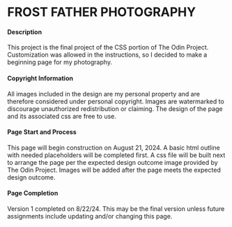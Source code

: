 # FROST FATHER PHOTOGRAPHY

#### Description

This project is the final project of the CSS portion of
The Odin Project. Customization was allowed in the instructions,
so I decided to make a beginning page for my photography.

#### Copyright Information

All images included in the design are my personal property and
are therefore considered under personal copyright. Images are
watermarked to discourage unauthorized redistribution or claiming.
The design of the page and its associated css are free to use.

#### Page Start and Process

This page will begin construction on August 21, 2024. A basic html
outline with needed placeholders will be completed first. A css
file will be built next to arrange the page per the expected design
outcome image provided by The Odin Project. Images will be added
after the page meets the expected design outcome.

#### Page Completion

Version 1 completed on 8/22/24. This may be the final version
unless future assignments include updating and/or changing this
page.